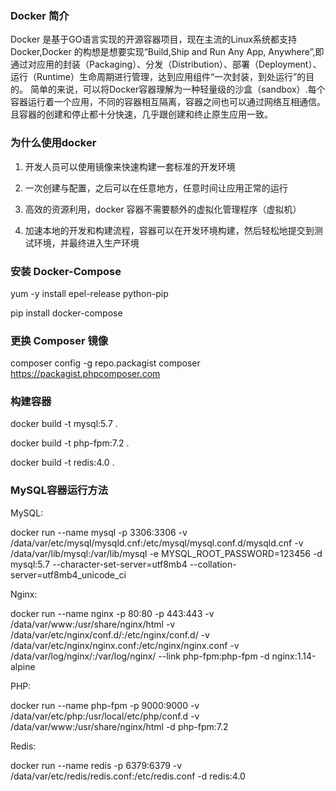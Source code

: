### Docker 简介
Docker 是基于GO语言实现的开源容器项目，现在主流的Linux系统都支持Docker,Docker 的构想是想要实现“Build,Ship and Run Any App, Anywhere”,即通过对应用的封装（Packaging）、分发（Distribution）、部署（Deployment）、运行（Runtime）生命周期进行管理，达到应用组件“一次封装，到处运行”的目的。
简单的来说，可以将Docker容器理解为一种轻量级的沙盒（sandbox）.每个容器运行着一个应用，不同的容器相互隔离，容器之间也可以通过网络互相通信。且容器的创建和停止都十分快速，几乎跟创建和终止原生应用一致。

### 为什么使用docker

1. 开发人员可以使用镜像来快速构建一套标准的开发环境

2. 一次创建与配置，之后可以在任意地方，任意时间让应用正常的运行

3. 高效的资源利用，docker 容器不需要额外的虚拟化管理程序（虚拟机）

4. 加速本地的开发和构建流程，容器可以在开发环境构建，然后轻松地提交到测试环境，并最终进入生产环境

### 安装 Docker-Compose

yum -y install epel-release python-pip

pip install docker-compose

### 更换 Composer 镜像

composer config -g repo.packagist composer https://packagist.phpcomposer.com

### 构建容器

docker build -t mysql:5.7 .

docker build -t php-fpm:7.2 .

docker build -t redis:4.0 .

### MySQL容器运行方法

MySQL:

docker run --name mysql -p 3306:3306 -v /data/var/etc/mysql/mysqld.cnf:/etc/mysql/mysql.conf.d/mysqld.cnf -v /data/var/lib/mysql:/var/lib/mysql -e MYSQL_ROOT_PASSWORD=123456 -d mysql:5.7 --character-set-server=utf8mb4 --collation-server=utf8mb4_unicode_ci

Nginx:

docker run --name nginx -p 80:80 -p 443:443 -v /data/var/www:/usr/share/nginx/html -v /data/var/etc/nginx/conf.d/:/etc/nginx/conf.d/  -v /data/var/etc/nginx/nginx.conf:/etc/nginx/nginx.conf -v /data/var/log/nginx/:/var/log/nginx/ --link php-fpm:php-fpm -d nginx:1.14-alpine

PHP:

docker run --name php-fpm -p 9000:9000 -v /data/var/etc/php:/usr/local/etc/php/conf.d -v /data/var/www:/usr/share/nginx/html -d php-fpm:7.2

Redis:

docker run --name redis -p 6379:6379 -v /data/var/etc/redis/redis.conf:/etc/redis.conf -d redis:4.0
